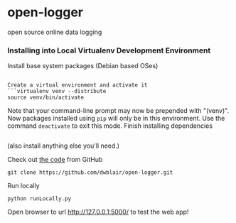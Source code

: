 open-logger
===========

open source online data logging 

### Installing into Local Virtualenv Development Environment
Install base system packages (Debian based OSes)
```sudo apt-get install python-dev python-virtualenv libpng-dev libfreetype6-dev

Create a virtual environment and activate it
```virtualenv venv --distribute
source venv/bin/activate
```

Note that your command-line prompt may now be prepended with "(venv)".  Now packages installed using `pip` will only be in this environment.  Use the command `deactivate` to exit this mode.
Finish installing dependencies

```pip install flask flask-sijax numpy matplotlib pillow
```

(also install anything else you'll need.)

Check out [the code](https://github.com/dwblair/open-logger.git) from GitHub

```sudo apt-get install git
git clone https://github.com/dwblair/open-logger.git
```

Run locally

```cd infrapix
python runLocally.py
```

Open browser to url http://127.0.0.1:5000/ to test the web app!

